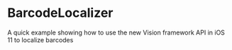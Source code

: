 # BarcodeLocalizer
A quick example showing how to use the new Vision framework API in iOS 11 to localize barcodes
